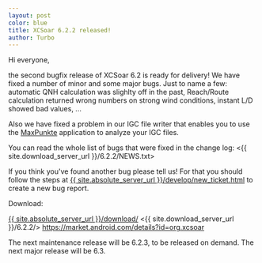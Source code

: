 ```yaml
---
layout: post
color: blue
title: XCSoar 6.2.2 released!
author: Turbo
---
```

Hi everyone,

the second bugfix release of XCSoar 6.2 is ready for delivery! We have fixed
a number of minor and some major bugs. Just to name a few: automatic QNH
calculation was slighlty off in the past, Reach/Route calculation returned wrong
numbers on strong wind conditions, instant L/D showed bad values, ...

Also we have fixed a problem in our IGC file writer that enables you to use
the [MaxPunkte](http://www.maxpunkte.de/) application to analyze your IGC
files.

You can read the whole list of bugs that were fixed in the change log:
 <{{ site.download_server_url }}/6.2.2/NEWS.txt>

If you think you've found another bug please tell us! For that you should follow
the steps at [{{ site.absolute_server_url }}/develop/new_ticket.html](/develop/new_ticket.html)
to create a new bug report.

Download:

 [{{ site.absolute_server_url }}/download/](/download/)
 <{{ site.download_server_url }}/6.2.2/>
 <https://market.android.com/details?id=org.xcsoar>

The next maintenance release will be 6.2.3, to be released on demand.
The next major release will be 6.3.
